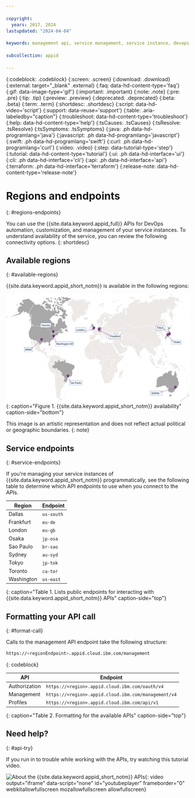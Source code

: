 ```yaml
---

copyright:
  years: 2017, 2024
lastupdated: "2024-04-04"

keywords: management api, service management, service instance, devops automation, customize, permissions, iam, account owners, identity, app security, access tokens, video tutorial

subcollection: appid

---
```


{:codeblock: .codeblock}
{:screen: .screen}
{:download: .download}
{:external: target="_blank" .external}
{:faq: data-hd-content-type='faq'}
{:gif: data-image-type='gif'}
{:important: .important}
{:note: .note}
{:pre: .pre}
{:tip: .tip}
{:preview: .preview}
{:deprecated: .deprecated}
{:beta: .beta}
{:term: .term}
{:shortdesc: .shortdesc}
{:script: data-hd-video='script'}
{:support: data-reuse='support'}
{:table: .aria-labeledby="caption"}
{:troubleshoot: data-hd-content-type='troubleshoot'}
{:help: data-hd-content-type='help'}
{:tsCauses: .tsCauses}
{:tsResolve: .tsResolve}
{:tsSymptoms: .tsSymptoms}
{:java: .ph data-hd-programlang='java'}
{:javascript: .ph data-hd-programlang='javascript'}
{:swift: .ph data-hd-programlang='swift'}
{:curl: .ph data-hd-programlang='curl'}
{:video: .video}
{:step: data-tutorial-type='step'}
{:tutorial: data-hd-content-type='tutorial'}
{:ui: .ph data-hd-interface='ui'}
{:cli: .ph data-hd-interface='cli'}
{:api: .ph data-hd-interface='api'}
{:terraform: .ph data-hd-interface='terraform'}
{:release-note: data-hd-content-type='release-note'}

# Regions and endpoints
{: #regions-endpoints}

You can use the {{site.data.keyword.appid_full}} APIs for DevOps automation, customization, and management of your service instances. To understand availability of the service, you can review the following connectivity options.
{: shortdesc}


## Available regions
{: #available-regions}

{{site.data.keyword.appid_short_notm}} is available in the following regions:

![Visual representation of the availability of the service. The image is a map with pin points in the locations in which the service is available. If you are unable to view this image, see the table in the service endpoints section for a complete list.](images/regions.svg){: caption="Figure 1. {{site.data.keyword.appid_short_notm}} availability" caption-side="bottom"}

This image is an artistic representation and does not reflect actual political or geographic boundaries.
{: note}


## Service endpoints
{: #service-endpoints}

If you're managing your service instances of {{site.data.keyword.appid_short_notm}} programmatically, see the following table to determine which API endpoints to use when you connect to the APIs.

| Region | Endpoint  |
|--------|-----------|
| Dallas | `us-south`|
| Frankfurt | `eu-de` |
| London | `eu-gb` |
| Osaka | `jp-osa` |
| Sao Paulo | `br-sao` |
| Sydney | `au-syd` |
| Tokyo | `jp-tok` |
| Toronto | `ca-tor` |
| Washington | `us-east` |
{: caption="Table 1. Lists public endpoints for interacting with {{site.data.keyword.appid_short_notm}} APIs" caption-side="top"}



## Formatting your API call
{: #format-call}

Calls to the management API endpoint take the following structure:

```sh
https://<regionEndpoint>.appid.cloud.ibm.com/management
```
{: codeblock}

| API | Endpoint  |
|--------|-----------|
| Authorization | `https://<region>.appid.cloud.ibm.com/oauth/v4`|
| Management | `https://<region>.appid.cloud.ibm.com/management/v4`|
| Profiles | `https://<region>.appid.cloud.ibm.com/api/v1` |
{: caption="Table 2. Formatting for the available APIs" caption-side="top"}


## Need help?
{: #api-try}

If you run in to trouble while working with the APIs, try watching this tutorial video.

![About the {{site.data.keyword.appid_short_notm}} APIs](https://www.youtube.com/embed/b2ABxvAdGg0){: video output="iframe" data-script="none" id="youtubeplayer" frameborder="0" webkitallowfullscreen mozallowfullscreen allowfullscreen}

